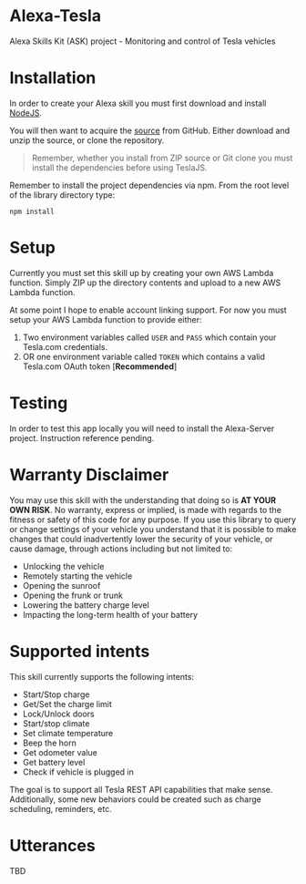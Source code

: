 # Alexa-Tesla
Alexa Skills Kit (ASK) project - Monitoring and control of Tesla vehicles

# Installation

In order to create your Alexa skill you must first download and install [NodeJS](http://nodejs.org).

You will then want to acquire the [source](https://github.com/mseminatore/alexa-tesla) from GitHub.
Either download and unzip the source, or clone the repository.

>Remember, whether you install from ZIP source or Git clone you must install the dependencies before using TeslaJS.

Remember to install the project dependencies via npm.  From the root level of the library directory type:

    npm install

# Setup

Currently you must set this skill up by creating your own AWS Lambda function.  Simply ZIP up the directory
contents and upload to a new AWS Lambda function.

At some point I hope to enable account linking support.  For now you must setup your AWS Lambda function to
provide either:

1. Two environment variables called `USER` and `PASS` which contain your Tesla.com credentials.
2. OR one environment variable called `TOKEN` which contains a valid Tesla.com OAuth token [**Recommended**]

# Testing

In order to test this app locally you will need to install the Alexa-Server project.  Instruction reference pending.

# Warranty Disclaimer

You may use this skill with the understanding that doing so is **AT YOUR OWN RISK**.
No warranty, express or implied, is made with regards to the fitness or safety of 
this code for any purpose.  If you use this library to query or change settings of 
your vehicle you understand that it is possible to make changes that could 
inadvertently lower the security of your vehicle, or cause damage, through actions 
including but not limited to:

* Unlocking the vehicle
* Remotely starting the vehicle
* Opening the sunroof
* Opening the frunk or trunk
* Lowering the battery charge level
* Impacting the long-term health of your battery

# Supported intents

This skill currently supports the following intents:

* Start/Stop charge
* Get/Set the charge limit
* Lock/Unlock doors
* Start/stop climate
* Set climate temperature
* Beep the horn
* Get odometer value
* Get battery level
* Check if vehicle is plugged in

The goal is to support all Tesla REST API capabilities that make sense.  Additionally, some new behaviors
could be created such as charge scheduling, reminders, etc.

# Utterances

TBD
